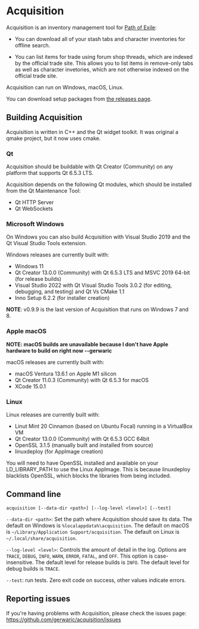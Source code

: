 # Acquisition
Acquisition is an inventory management tool for [Path of Exile](https://www.pathofexile.com/):

- You can download all of your stash tabs and character inventories for offline search.

- You can list items for trade using forum shop threads, which are indexed by the official trade site. This allows you to list items in remove-only tabs as well as character invetories, which are not otherwise indexed on the official trade site.

Acquisition can run on Windows, macOS, Linux.

You can download setup packages from [the releases page](https://github.com/gerwaric/acquisition/releases).

## Building Acquisition

Acquisition is written in C++ and the Qt widget toolkit. It was original a qmake project, but it now uses cmake.

### Qt

Acquisition should be buildable with Qt Creator (Community) on any platform that supports Qt 6.5.3 LTS.

Acquisition depends on the following Qt modules, which should be installed from the Qt Maintenance Tool:
- Qt HTTP Server
- Qt WebSockets

### Microsoft Windows

On Windows you can also build Acquisition with Visual Studio 2019 and the Qt Visual Studio Tools extension.

Windows releases are currently built with:
- Windows 11
- Qt Creator 13.0.0 (Community) with Qt 6.5.3 LTS and MSVC 2019 64-bit (for release builds)
- Visual Studio 2022 with Qt Visual Studio Tools 3.0.2 (for editing, debugging, and testing) and Qt Vs CMake 1.1
- Inno Setup 6.2.2 (for installer creation)

**NOTE**: v0.9.9 is the last version of Acquisition that runs on Windows 7 and 8.

### Apple macOS

**NOTE: macOS builds are unavailable because I don't have Apple hardware to build on right now --gerwaric**

macOS releases are currently built with:
- macOS Ventura 13.6.1 on Apple M1 silicon
- Qt Creator 11.0.3 (Community) with Qt 6.5.3 for macOS
- XCode 15.0.1

### Linux

Linux releases are currently built with:
- Linut Mint 20 Cinnamon (based on Ubuntu Focal) running in a VirtualBox VM
- Qt Creator 13.0.0 (Community) with Qt 6.5.3 GCC 64bit 
- OpenSSL 3.1.5 (manually built and installed from source)
- linuxdeploy (for AppImage creation)

You will need to have OpenSSL installed and available on your LD_LIBRARY_PATH to use the Linux AppImage. This is because linuxdeploy blacklists OpenSSL, which blocks the libraries from being included.

## Command line

`acquisition [--data-dir <path>] [--log-level <level>] [--test]`

`--data-dir <path>`:
	Set the path where Acquisition should save its data.
	The default on Windows is `%localappdata%\acquisition`.
	The default on macOS is `~/Library/Application Support/acquisition`.
	The default on Linux is `~/.local/share/acquisition`.

`--log-level <level>`:
	Controls the amount of detail in the log.
	Options are `TRACE`, `DEBUG`, `INFO`, `WARN`, `ERROR`, `FATAL`, and `OFF`.
 	This option is case-insensitive.
	The default level for release builds is `INFO`.
	The default level for debug builds is `TRACE`.

`--test`:
	run tests. Zero exit code on success, other values indicate errors.

## Reporting issues

If you're having problems with Acquisition, please check the issues page: https://github.com/gerwaric/acquisition/issues
